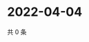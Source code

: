 # 2022-04-04

共 0 条

<!-- BEGIN WEIBO -->
<!-- 最后更新时间 Mon Apr 04 2022 06:00:43 GMT+0800 (China Standard Time) -->

<!-- END WEIBO -->
